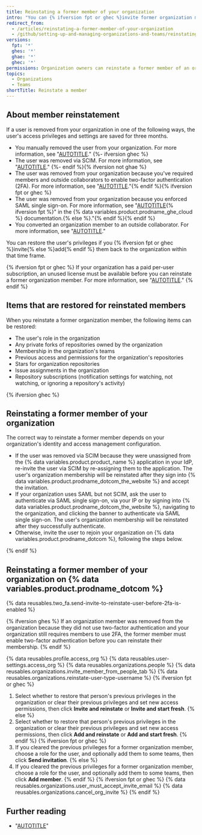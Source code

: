 ```yaml
---
title: Reinstating a former member of your organization
intro: "You can {% ifversion fpt or ghec %}invite former organization members to rejoin{% else %}add former members to{% endif%} your organization, and choose whether to restore the person's former role, access permissions, forks, and settings."
redirect_from:
  - /articles/reinstating-a-former-member-of-your-organization
  - /github/setting-up-and-managing-organizations-and-teams/reinstating-a-former-member-of-your-organization
versions:
  fpt: '*'
  ghes: '*'
  ghae: '*'
  ghec: '*'
permissions: Organization owners can reinstate a former member of an organization.
topics:
  - Organizations
  - Teams
shortTitle: Reinstate a member
---
```


## About member reinstatement

If a user is removed from your organization in one of the following ways, the user's access privileges and settings are saved for three months.

- You manually removed the user from your organization. For more information, see "[AUTOTITLE](/organizations/managing-membership-in-your-organization/removing-a-member-from-your-organization)."
{%- ifversion ghec %}
- The user was removed via SCIM. For more information, see "[AUTOTITLE](/organizations/managing-saml-single-sign-on-for-your-organization/about-scim-for-organizations)."
{%- endif %}{% ifversion not ghae %}
- The user was removed from your organization because you've required members and outside collaborators to enable two-factor authentication (2FA). For more information, see "[AUTOTITLE](/organizations/keeping-your-organization-secure/requiring-two-factor-authentication-in-your-organization)."{% endif %}{% ifversion fpt or ghec %}
- The user was removed from your organization because you enforced SAML single sign-on. For more information, see "[AUTOTITLE](/enterprise-cloud@latest/organizations/managing-saml-single-sign-on-for-your-organization/enforcing-saml-single-sign-on-for-your-organization){% ifversion fpt %}" in the {% data variables.product.prodname_ghe_cloud %} documentation.{% else %}."{% endif %}{% endif %}
- You converted an organization member to an outside collaborator. For more information, see "[AUTOTITLE](/organizations/managing-access-to-your-organizations-repositories/converting-an-organization-member-to-an-outside-collaborator)."

You can restore the user's privileges if you {% ifversion fpt or ghec %}invite{% else %}add{% endif %} them back to the organization within that time frame.

{% ifversion fpt or ghec %}
If your organization has a paid per-user subscription, an unused license must be available before you can reinstate a former organization member. For more information, see "[AUTOTITLE](/articles/about-per-user-pricing)."
{% endif %}

## Items that are restored for reinstated members

When you reinstate a former organization member, the following items can be restored:

- The user's role in the organization
- Any private forks of repositories owned by the organization
- Membership in the organization's teams
- Previous access and permissions for the organization's repositories
- Stars for organization repositories
- Issue assignments in the organization
- Repository subscriptions (notification settings for watching, not watching, or ignoring a repository's activity)

{% ifversion ghec %}

## Reinstating a former member of your organization

The correct way to reinstate a former member depends on your organization's identity and access management configuration.

- If the user was removed via SCIM because they were unassigned from the {% data variables.product.product_name %} application in your IdP, re-invite the user via SCIM by re-assigning them to the application. The user's organization membership will be reinstated after they sign into {% data variables.product.prodname_dotcom_the_website %} and accept the invitation.
- If your organization uses SAML but not SCIM, ask the user to authenticate via SAML single sign-on, via your IP or by signing into {% data variables.product.prodname_dotcom_the_website %}, navigating to the organization, and clicking the banner to authenticate via SAML single sign-on. The user's organization membership will be reinstated after they successfully authenticate.
- Otherwise, invite the user to rejoin your organization on {% data variables.product.prodname_dotcom %}, following the steps below.

{% endif %}

## Reinstating a former member of your organization on {% data variables.product.prodname_dotcom %}

{% data reusables.two_fa.send-invite-to-reinstate-user-before-2fa-is-enabled %}

{% ifversion ghes %}
If an organization member was removed from the organization because they did not use two-factor authentication and your organization still requires members to use 2FA, the former member must enable two-factor authentication before you can reinstate their membership.
{% endif %}

{% data reusables.profile.access_org %}
{% data reusables.user-settings.access_org %}
{% data reusables.organizations.people %}
{% data reusables.organizations.invite_member_from_people_tab %}
{% data reusables.organizations.reinstate-user-type-username %}
{% ifversion fpt or ghec %}
1. Select whether to restore that person's previous privileges in the organization or clear their previous privileges and set new access permissions, then click **Invite and reinstate** or **Invite and start fresh**.
{% else %}
1. Select whether to restore that person's previous privileges in the organization or clear their previous privileges and set new access permissions, then click **Add and reinstate** or **Add and start fresh**.
{% endif %}
{% ifversion fpt or ghec %}
1. If you cleared the previous privileges for a former organization member, choose a role for the user, and optionally add them to some teams, then click **Send invitation**.
{% else %}
1. If you cleared the previous privileges for a former organization member, choose a role for the user, and optionally add them to some teams, then click **Add member**.
{% endif %}
{% ifversion fpt or ghec %}
{% data reusables.organizations.user_must_accept_invite_email %} {% data reusables.organizations.cancel_org_invite %}
{% endif %}

## Further reading

- "[AUTOTITLE](/organizations/managing-user-access-to-your-organizations-repositories/converting-an-organization-member-to-an-outside-collaborator)"
